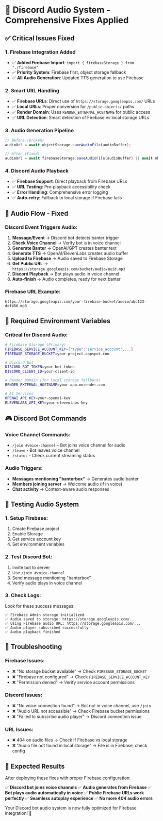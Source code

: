 # 🔧 Discord Audio System - Comprehensive Fixes Applied

## ✅ **Critical Issues Fixed**

### **1. Firebase Integration Added**
- ✅ **Added Firebase Import**: `import { firebaseStorage } from "./firebase"`
- ✅ **Priority System**: Firebase first, object storage fallback
- ✅ **All Audio Generation**: Updated TTS generation to use Firebase

### **2. Smart URL Handling**
- ✅ **Firebase URLs**: Direct use of `https://storage.googleapis.com/` URLs
- ✅ **Local URLs**: Proper conversion for `/public-objects/` paths
- ✅ **Render Domain**: Uses `RENDER_EXTERNAL_HOSTNAME` for public access
- ✅ **URL Detection**: Smart detection of Firebase vs local storage URLs

### **3. Audio Generation Pipeline**
```typescript
// Before (Broken)
audioUrl = await objectStorage.saveAudioFile(audioBuffer);

// After (Fixed)
audioUrl = await firebaseStorage.saveAudioFile(audioBuffer) || await objectStorage.saveAudioFile(audioBuffer);
```

### **4. Discord Audio Playback**
- ✅ **Firebase Support**: Direct playback from Firebase URLs
- ✅ **URL Testing**: Pre-playback accessibility check
- ✅ **Error Handling**: Comprehensive error logging
- ✅ **Auto-retry**: Fallback to local storage if Firebase fails

## 🎯 **Audio Flow - Fixed**

### **Discord Event Triggers Audio:**
1. **Message/Event** → Discord bot detects banter trigger
2. **Check Voice Channel** → Verify bot is in voice channel
3. **Generate Banter** → OpenAI/GPT creates banter text
4. **Generate TTS** → OpenAI/ElevenLabs creates audio buffer
5. **Upload to Firebase** → Audio saved to Firebase Storage
6. **Get Public URL** → `https://storage.googleapis.com/bucket/audio/uuid.mp3`
7. **Discord Playback** → Bot plays audio in voice channel
8. **Auto-finish** → Audio completes, ready for next banter

### **Firebase URL Example:**
```
https://storage.googleapis.com/your-firebase-bucket/audio/abc123-def456.mp3
```

## 🔧 **Required Environment Variables**

### **Critical for Discord Audio:**
```bash
# Firebase Storage (Primary)
FIREBASE_SERVICE_ACCOUNT_KEY={"type":"service_account",...}
FIREBASE_STORAGE_BUCKET=your-project.appspot.com

# Discord Bot
DISCORD_BOT_TOKEN=your-bot-token
DISCORD_CLIENT_ID=your-client-id

# Render Domain (for local storage fallback)
RENDER_EXTERNAL_HOSTNAME=your-app.onrender.com

# AI Services
OPENAI_API_KEY=your-openai-key
ELEVENLABS_API_KEY=your-elevenlabs-key
```

## 🎮 **Discord Bot Commands**

### **Voice Channel Commands:**
- `/join #voice-channel` - Bot joins voice channel for audio
- `/leave` - Bot leaves voice channel
- `/status` - Check current streaming status

### **Audio Triggers:**
- **Messages mentioning "banterbox"** → Generates audio banter
- **Members joining server** → Welcome audio (if in voice)
- **Chat activity** → Context-aware audio responses

## 🧪 **Testing Audio System**

### **1. Setup Firebase:**
1. Create Firebase project
2. Enable Storage
3. Get service account key
4. Set environment variables

### **2. Test Discord Bot:**
1. Invite bot to server
2. Use `/join #voice-channel`
3. Send message mentioning "banterbox"
4. Verify audio plays in voice channel

### **3. Check Logs:**
Look for these success messages:
```
✅ Firebase Admin storage initialized
✅ Audio saved to storage: https://storage.googleapis.com/...
✅ Using Firebase audio URL: https://storage.googleapis.com/...
✅ Audio player subscribed successfully
✅ Audio playback finished
```

## 🚨 **Troubleshooting**

### **Firebase Issues:**
- ❌ "No storage bucket available" → Check `FIREBASE_STORAGE_BUCKET`
- ❌ "Firebase not configured" → Check `FIREBASE_SERVICE_ACCOUNT_KEY`
- ❌ "Permission denied" → Verify service account permissions

### **Discord Issues:**
- ❌ "No voice connection found" → Bot not in voice channel, use `/join`
- ❌ "Audio URL not accessible" → Check Firebase bucket permissions
- ❌ "Failed to subscribe audio player" → Discord connection issue

### **URL Issues:**
- ❌ 404 on audio files → Check if Firebase vs local storage
- ❌ "Audio file not found in local storage" → File is in Firebase, check config

## 🎉 **Expected Results**

After deploying these fixes with proper Firebase configuration:

✅ **Discord bot joins voice channels**
✅ **Audio generates from Firebase**
✅ **Bot plays audio automatically in voice**
✅ **Public Firebase URLs work perfectly**
✅ **Seamless autoplay experience**
✅ **No more 404 audio errors**

Your Discord bot audio system is now fully optimized for Firebase integration! 🚀
